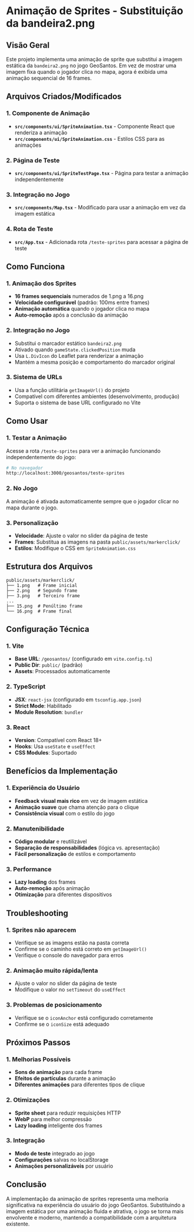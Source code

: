 # Animação de Sprites - Substituição da bandeira2.png

## Visão Geral

Este projeto implementa uma animação de sprite que substitui a imagem estática da `bandeira2.png` no jogo GeoSantos. Em vez de mostrar uma imagem fixa quando o jogador clica no mapa, agora é exibida uma animação sequencial de 16 frames.

## Arquivos Criados/Modificados

### 1. Componente de Animação
- **`src/components/ui/SpriteAnimation.tsx`** - Componente React que renderiza a animação
- **`src/components/ui/SpriteAnimation.css`** - Estilos CSS para as animações

### 2. Página de Teste
- **`src/components/ui/SpriteTestPage.tsx`** - Página para testar a animação independentemente

### 3. Integração no Jogo
- **`src/components/Map.tsx`** - Modificado para usar a animação em vez da imagem estática

### 4. Rota de Teste
- **`src/App.tsx`** - Adicionada rota `/teste-sprites` para acessar a página de teste

## Como Funciona

### 1. Animação dos Sprites
- **16 frames sequenciais** numerados de 1.png a 16.png
- **Velocidade configurável** (padrão: 100ms entre frames)
- **Animação automática** quando o jogador clica no mapa
- **Auto-remoção** após a conclusão da animação

### 2. Integração no Jogo
- Substitui o marcador estático `bandeira2.png`
- Ativado quando `gameState.clickedPosition` muda
- Usa `L.DivIcon` do Leaflet para renderizar a animação
- Mantém a mesma posição e comportamento do marcador original

### 3. Sistema de URLs
- Usa a função utilitária `getImageUrl()` do projeto
- Compatível com diferentes ambientes (desenvolvimento, produção)
- Suporta o sistema de base URL configurado no Vite

## Como Usar

### 1. Testar a Animação
Acesse a rota `/teste-sprites` para ver a animação funcionando independentemente do jogo:

```bash
# No navegador
http://localhost:3000/geosantos/teste-sprites
```

### 2. No Jogo
A animação é ativada automaticamente sempre que o jogador clicar no mapa durante o jogo.

### 3. Personalização
- **Velocidade**: Ajuste o valor no slider da página de teste
- **Frames**: Substitua as imagens na pasta `public/assets/markerclick/`
- **Estilos**: Modifique o CSS em `SpriteAnimation.css`

## Estrutura dos Arquivos

```
public/assets/markerclick/
├── 1.png   # Frame inicial
├── 2.png   # Segundo frame
├── 3.png   # Terceiro frame
...
├── 15.png  # Penúltimo frame
└── 16.png  # Frame final
```

## Configuração Técnica

### 1. Vite
- **Base URL**: `/geosantos/` (configurado em `vite.config.ts`)
- **Public Dir**: `public/` (padrão)
- **Assets**: Processados automaticamente

### 2. TypeScript
- **JSX**: `react-jsx` (configurado em `tsconfig.app.json`)
- **Strict Mode**: Habilitado
- **Module Resolution**: `bundler`

### 3. React
- **Version**: Compatível com React 18+
- **Hooks**: Usa `useState` e `useEffect`
- **CSS Modules**: Suportado

## Benefícios da Implementação

### 1. Experiência do Usuário
- **Feedback visual mais rico** em vez de imagem estática
- **Animação suave** que chama atenção para o clique
- **Consistência visual** com o estilo do jogo

### 2. Manutenibilidade
- **Código modular** e reutilizável
- **Separação de responsabilidades** (lógica vs. apresentação)
- **Fácil personalização** de estilos e comportamento

### 3. Performance
- **Lazy loading** dos frames
- **Auto-remoção** após animação
- **Otimização** para diferentes dispositivos

## Troubleshooting

### 1. Sprites não aparecem
- Verifique se as imagens estão na pasta correta
- Confirme se o caminho está correto em `getImageUrl()`
- Verifique o console do navegador para erros

### 2. Animação muito rápida/lenta
- Ajuste o valor no slider da página de teste
- Modifique o valor no `setTimeout` do `useEffect`

### 3. Problemas de posicionamento
- Verifique se o `iconAnchor` está configurado corretamente
- Confirme se o `iconSize` está adequado

## Próximos Passos

### 1. Melhorias Possíveis
- **Sons de animação** para cada frame
- **Efeitos de partículas** durante a animação
- **Diferentes animações** para diferentes tipos de clique

### 2. Otimizações
- **Sprite sheet** para reduzir requisições HTTP
- **WebP** para melhor compressão
- **Lazy loading** inteligente dos frames

### 3. Integração
- **Modo de teste** integrado ao jogo
- **Configurações** salvas no localStorage
- **Animações personalizáveis** por usuário

## Conclusão

A implementação da animação de sprites representa uma melhoria significativa na experiência do usuário do jogo GeoSantos. Substituindo a imagem estática por uma animação fluida e atrativa, o jogo se torna mais envolvente e moderno, mantendo a compatibilidade com a arquitetura existente. 